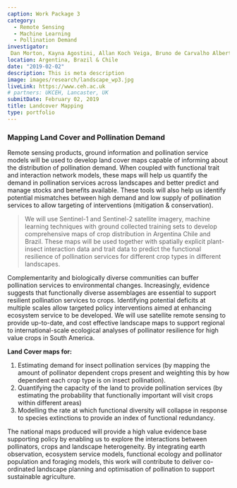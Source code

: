 ```yaml
---
caption: Work Package 3
category:
  - Remote Sensing
  - Machine Learning
  - Pollination Demand
investigator: 
 Dan Morton, Kayna Agostini, Allan Koch Veiga, Bruno de Carvalho Albertini, Andre Rodrigo Rech, Marina Wolowski Torres, Jose Augusto Salim, Francisco E. Fonturbel, Gaston Carvallo, Luis Flores, Jeff Ollerton
location: Argentina, Brazil & Chile
date: "2019-02-02"
description: This is meta description
image: images/research/landscape_wp3.jpg
liveLink: https://www.ceh.ac.uk
# partners: UKCEH, Lancaster, UK
submitDate: February 02, 2019
title: Landcover Mapping
type: portfolio
---
```

### Mapping Land Cover and Pollination Demand

Remote sensing products, ground information and pollination service models will be used to develop land cover maps capable of informing about the distribution of pollination demand. When coupled with functional trait and interaction network models, these maps will help us quantify the demand in pollination services across landscapes and better predict and manage stocks and benefits available. These tools will also help us identify potential mismatches between high demand and low supply of pollination services to allow targeting of interventions (mitigation & conservation).

> We will use Sentinel-1 and Sentinel-2 satellite imagery, machine learning techniques with ground collected training sets to develop comprehensive maps of crop distribution in Argentina Chile and Brazil. These maps will be used together with spatially explicit plant-insect interaction data and trait data to predict the functional resilience of pollination services for different crop types in different landscapes.

Complementarity and biologically diverse communities can buffer pollination services to environmental changes. Increasingly, evidence suggests that functionally diverse assemblages are essential to support resilient pollination services to crops. Identifying potential deficits at multiple scales allow targeted policy interventions aimed at enhancing ecosystem service to be developed. We will use satellite remote sensing to provide up-to-date, and cost effective landscape maps to support regional to international-scale ecological analyses of pollinator resilience for high value crops in South America.

**Land Cover maps for:**

1. Estimating demand for insect pollination services (by mapping the amount of pollinator dependent crops present and weighting this by how dependent each crop type is on insect pollination).
2. Quantifying the capacity of the land to provide pollination services (by estimating the probability that functionally important will visit crops within different areas)
3. Modelling the rate at which functional diversity will collapse in response to species extinctions to provide an index of functional redundancy.

The national maps produced will provide a high value evidence base supporting policy by enabling us to explore the interactions between pollinators, crops and landscape heterogeneity. By integrating earth observation, ecosystem service models, functional ecology and pollinator population and foraging models, this work will contribute to deliver co-ordinated landscape planning and optimisation of pollination to support sustainable agriculture.
